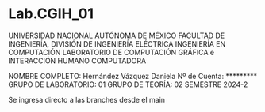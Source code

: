 # Lab.CGIH_01

UNIVERSIDAD NACIONAL AUTÓNOMA DE MÉXICO
FACULTAD DE INGENIERÍA, DIVISIÓN DE INGENIERÍA ELÉCTRICA
INGENIERÍA EN COMPUTACIÓN
LABORATORIO DE COMPUTACIÓN GRÁFICA e INTERACCIÓN HUMANO COMPUTADORA


NOMBRE COMPLETO: Hernández Vázquez Daniela
Nº de Cuenta: *********
GRUPO DE LABORATORIO: 01
GRUPO DE TEORÍA: 02
SEMESTRE 2024-2

Se ingresa directo a las branches desde el main 
